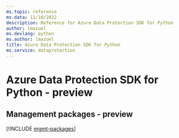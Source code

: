 ```yaml
---
ms.topic: reference
ms.data: 11/10/2022
description: Reference for Azure Data Protection SDK for Python
author: lmazuel
ms.devlang: python
ms.author: lmazuel
title: Azure Data Protection SDK for Python
ms.service: dataprotection
---
```

# Azure Data Protection SDK for Python - preview

## Management packages - preview
[!INCLUDE [mgmt-packages](data-protection-mgmt-index.md)]